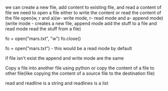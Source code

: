 we can create a new file, add content to existing file, and read a content of file
we need to open a file either to write the content or read the content of the file
open(w, r and a)(w- write mode, r- read mode and a- append mode)(write mode - creates a new file, append mode add the stuff to a file and read mode read the stuff from a file)

fo = open("mars.txt", "w")
fo.close()


fo = open("mars.txt") - this would be a read mode by default

if file isn't exist the append and write mode are the same


Copy a file into another file using python or copy the content of a file to other file(like copying the content of a source file to the destination file)

read and readline is a string and readlines is a list